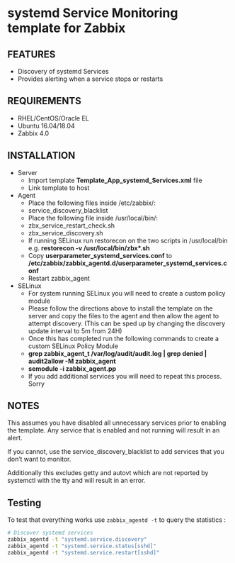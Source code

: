 systemd Service Monitoring template for Zabbix
===========================================


FEATURES
--------
* Discovery of systemd Services
* Provides alerting when a service stops or restarts

REQUIREMENTS
------------
* RHEL/CentOS/Oracle EL
* Ubuntu 16.04/18.04
* Zabbix 4.0

INSTALLATION
------------
* Server
  * Import template __Template\_App\_systemd\_Services.xml__ file
  * Link template to host
* Agent
  * Place the following files inside /etc/zabbix/:
  * service\_discovery\_blacklist
  * Place the following file inside /usr/local/bin/:
  * zbx\_service\_restart\_check.sh
  * zbx\_service\_discovery.sh
  * If running SELinux run restorecon on the two scripts in /usr/local/bin e.g. __restorecon -v /usr/local/bin/zbx*.sh__
  * Copy __userparameter\_systemd\_services.conf__ to __/etc/zabbix/zabbix\_agentd.d/userparameter\_systemd\_services.conf__
  * Restart zabbix_agent
* SELinux
  * For system running SELinux you will need to create a custom policy module
  * Please follow the directions above to install the template on the server and copy the files to the agent and then allow the agent to attempt discovery. (This can be sped up by changing the discovery update interval to 5m from 24H)
  * Once this has completed run the following commands to create a custom SELinux Policy Module
  * __grep zabbix\_agent\_t /var/log/audit/audit.log | grep denied | audit2allow -M zabbix_agent__
  * __semodule -i zabbix_agent.pp__
  * If you add additional services you will need to repeat this process. Sorry

NOTES
------------

This assumes you have disabled all unnecessary services prior to enabling the template. Any service that is enabled and not running will result in an alert.

If you cannot, use the service_discovery_blacklist to add services that you don’t want to monitor.

Additionally this excludes getty and autovt which are not reported by systemctl with the tty and will result in an error.

Testing
-------
To test that everything works use `zabbix_agentd -t` to query the statistics :

```bash
# Discover systemd services
zabbix_agentd -t "systemd.service.discovery"
zabbix_agentd -t "systemd.service.status[sshd]"
zabbix_agentd -t "systemd.service.restart[sshd]"
```
